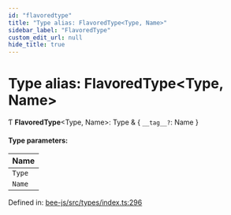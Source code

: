 ```yaml
---
id: "flavoredtype"
title: "Type alias: FlavoredType<Type, Name>"
sidebar_label: "FlavoredType"
custom_edit_url: null
hide_title: true
---
```


# Type alias: FlavoredType<Type, Name\>

Ƭ **FlavoredType**<Type, Name\>: Type & { `__tag__?`: Name  }

#### Type parameters:

Name |
:------ |
`Type` |
`Name` |

Defined in: [bee-js/src/types/index.ts:296](https://github.com/ethersphere/bee-js/blob/7260ee1/src/types/index.ts#L296)
